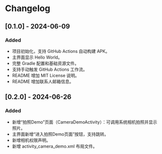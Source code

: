 # Changelog

## [0.1.0] - 2024-06-09
### Added
- 项目初始化，支持 GitHub Actions 自动构建 APK。
- 主界面显示 Hello World。
- 完整 Gradle 配置和基础资源文件。
- 支持手动触发 GitHub Actions 工作流。
- README 增加 MIT License 说明。
- README 增加联系人邮箱信息。 

## [0.2.0] - 2024-06-26
### Added
- 新增“拍照Demo”页面（CameraDemoActivity）：可调用系统相机拍照并显示照片。
- 主界面新增“进入拍照Demo页面”按钮，支持跳转。
- 新增相机权限声明。
- 新增 activity_camera_demo.xml 布局文件。 